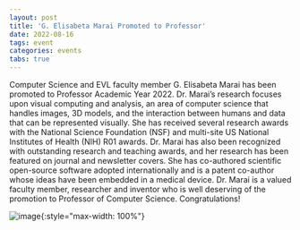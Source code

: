 ```yaml
---
layout: post
title: 'G. Elisabeta Marai Promoted to Professor'
date: 2022-08-16
tags: event
categories: events
tabs: true
---
```


Computer Science and EVL faculty member G. Elisabeta Marai has been promoted to Professor Academic Year 2022.  Dr. Marai&rsquo;s research focuses upon visual computing and analysis, an area of computer science that handles images, 3D models, and the interaction between humans and data that can be represented visually.  She has received several research awards with the National Science Foundation (NSF) and multi-site US National Institutes of Health (NIH) R01 awards.  Dr. Marai has also been recognized with outstanding research and teaching awards, and her research has been featured on journal and newsletter covers.  She has co-authored scientific open-source software adopted internationally and is a patent co-author whose ideas have been embedded in a medical device.  Dr. Marai is a valued faculty member, researcher and inventor who is well deserving of the promotion to Professor of Computer Science.  Congratulations!

![image](https://www.evl.uic.edu/output/originals/gmarai.jpg-srcw.jpg){:style="max-width: 100%"}

